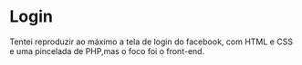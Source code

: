 # Login
Tentei reproduzir ao máximo a tela de login do facebook, com HTML e CSS e uma pincelada de PHP,mas o foco foi o front-end.

